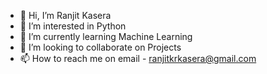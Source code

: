 - 👋 Hi, I’m Ranjit Kasera
- 👀 I’m interested in Python
- 🌱 I’m currently learning Machine Learning
- 💞️ I’m looking to collaborate on Projects
- 📫 How to reach me on email - ranjitkrkasera@gmail.com

<!---
rkasera1/rkasera1 is a ✨ special ✨ repository because its `README.md` (this file) appears on your GitHub profile.
You can click the Preview link to take a look at your changes.
--->
